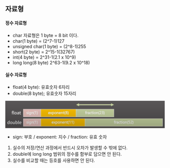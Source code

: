 ## 자료형

#### 정수 자료형

- char 자료형은 1 byte = 8 bit 이다.
- char(1 byte) = (2^7-1)127
- unsigned char(1 byte) = (2^8-1)255
- short(2 byte) = 2^15-1(32767)
- int(4 byte) = 2^31-1(2.1 x 10^9)
- long long(8 byte) 2^63-1(9.2 x 10^18)

#### 실수 자료형

- float(4 byte): 유효숫자 6자리
- double(8 byte); 유효숫자 15자리

![img.png](image/실수자료형.png)

- sign: 부호 / exponent: 지수 / fraction: 유효 숫자
1. 실수의 저장/연산 과정에서 반드시 오차가 발생할 수 밖에 없다.
2. double에 long long 범위의 정수를 함부로 담으면 안 된다.
3. 실수를 비교할 때는 등호를 사용하면 안 된다.